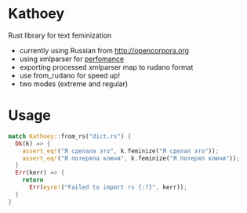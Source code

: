 # Kathoey
Rust library for text feminization

 - currently using Russian from http://opencorpora.org
 - using xmlparser for [perfomance](https://github.com/RazrFalcon/roxmltree#performance)
 - exporting processed xmlparser map to rudano format
 - use from_rudano for speed up!
 - two modes (extreme and regular)

# Usage

```rust
match Kathoey::from_rs("dict.rs") {
  Ok(k) => {
    assert_eq!("Я сделала это", k.feminize("Я сделал это"));
    assert_eq!("Я потеряла ключи", k.feminize("Я потерял ключи"));
  }
  Err(kerr) => {
    return
      Err(eyre!("Failed to import rs {:?}", kerr));
  }
}
```
